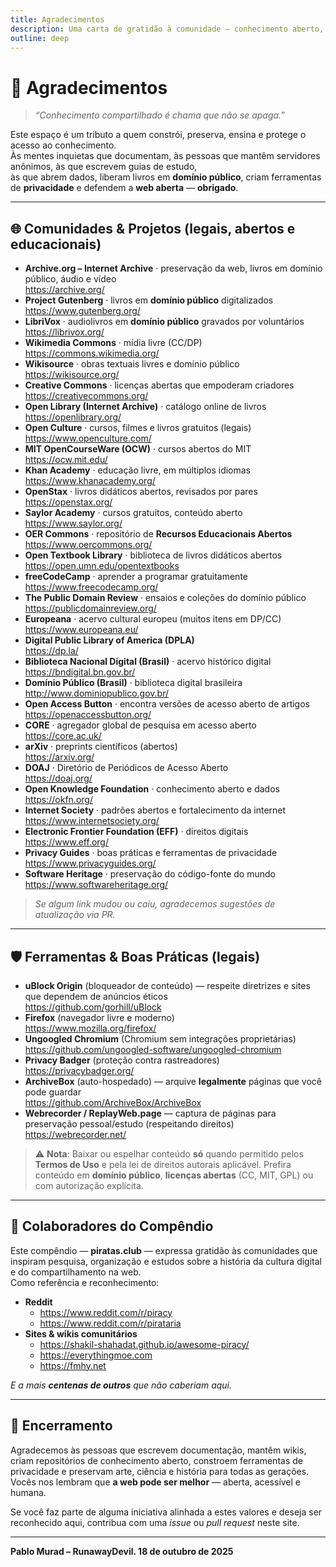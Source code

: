 ```yaml
---
title: Agradecimentos
description: Uma carta de gratidão à comunidade — conhecimento aberto, preservação digital, criatividade e liberdade.
outline: deep
---
```


# 🌙 Agradecimentos

> _“Conhecimento compartilhado é chama que não se apaga.”_

Este espaço é um tributo a quem constrói, preserva, ensina e protege o acesso ao conhecimento.  
Às mentes inquietas que documentam, às pessoas que mantêm servidores anônimos, às que escrevem guias de estudo,  
às que abrem dados, liberam livros em **domínio público**, criam ferramentas de **privacidade** e defendem a **web aberta** — **obrigado**.

---

## 🌐 Comunidades & Projetos (legais, abertos e educacionais)

- **Archive.org – Internet Archive** · preservação da web, livros em domínio público, áudio e vídeo  
  <https://archive.org/>
- **Project Gutenberg** · livros em **domínio público** digitalizados  
  <https://www.gutenberg.org/>
- **LibriVox** · audiolivros em **domínio público** gravados por voluntários  
  <https://librivox.org/>
- **Wikimedia Commons** · mídia livre (CC/DP)  
  <https://commons.wikimedia.org/>
- **Wikisource** · obras textuais livres e domínio público  
  <https://wikisource.org/>
- **Creative Commons** · licenças abertas que empoderam criadores  
  <https://creativecommons.org/>
- **Open Library (Internet Archive)** · catálogo online de livros  
  <https://openlibrary.org/>
- **Open Culture** · cursos, filmes e livros gratuitos (legais)  
  <https://www.openculture.com/>
- **MIT OpenCourseWare (OCW)** · cursos abertos do MIT  
  <https://ocw.mit.edu/>
- **Khan Academy** · educação livre, em múltiplos idiomas  
  <https://www.khanacademy.org/>
- **OpenStax** · livros didáticos abertos, revisados por pares  
  <https://openstax.org/>
- **Saylor Academy** · cursos gratuitos, conteúdo aberto  
  <https://www.saylor.org/>
- **OER Commons** · repositório de **Recursos Educacionais Abertos**  
  <https://www.oercommons.org/>
- **Open Textbook Library** · biblioteca de livros didáticos abertos  
  <https://open.umn.edu/opentextbooks>
- **freeCodeCamp** · aprender a programar gratuitamente  
  <https://www.freecodecamp.org/>
- **The Public Domain Review** · ensaios e coleções do domínio público  
  <https://publicdomainreview.org/>
- **Europeana** · acervo cultural europeu (muitos itens em DP/CC)  
  <https://www.europeana.eu/>
- **Digital Public Library of America (DPLA)**  
  <https://dp.la/>
- **Biblioteca Nacional Digital (Brasil)** · acervo histórico digital  
  <https://bndigital.bn.gov.br/>
- **Domínio Público (Brasil)** · biblioteca digital brasileira  
  <http://www.dominiopublico.gov.br/>
- **Open Access Button** · encontra versões de acesso aberto de artigos  
  <https://openaccessbutton.org/>
- **CORE** · agregador global de pesquisa em acesso aberto  
  <https://core.ac.uk/>
- **arXiv** · preprints científicos (abertos)  
  <https://arxiv.org/>
- **DOAJ** · Diretório de Periódicos de Acesso Aberto  
  <https://doaj.org/>
- **Open Knowledge Foundation** · conhecimento aberto e dados  
  <https://okfn.org/>
- **Internet Society** · padrões abertos e fortalecimento da internet  
  <https://www.internetsociety.org/>
- **Electronic Frontier Foundation (EFF)** · direitos digitais  
  <https://www.eff.org/>
- **Privacy Guides** · boas práticas e ferramentas de privacidade  
  <https://www.privacyguides.org/>
- **Software Heritage** · preservação do código-fonte do mundo  
  <https://www.softwareheritage.org/>

> _Se algum link mudou ou caiu, agradecemos sugestões de atualização via PR._

---

## 🛡️ Ferramentas & Boas Práticas (legais)

- **uBlock Origin** (bloqueador de conteúdo) — respeite diretrizes e sites que dependem de anúncios éticos  
  <https://github.com/gorhill/uBlock>
- **Firefox** (navegador livre e moderno)  
  <https://www.mozilla.org/firefox/>
- **Ungoogled Chromium** (Chromium sem integrações proprietárias)  
  <https://github.com/ungoogled-software/ungoogled-chromium>
- **Privacy Badger** (proteção contra rastreadores)  
  <https://privacybadger.org/>
- **ArchiveBox** (auto-hospedado) — arquive **legalmente** páginas que você pode guardar  
  <https://github.com/ArchiveBox/ArchiveBox>
- **Webrecorder / ReplayWeb.page** — captura de páginas para preservação pessoal/estudo (respeitando direitos)  
  <https://webrecorder.net/>

> ⚠️ **Nota**: Baixar ou espelhar conteúdo **só** quando permitido pelos **Termos de Uso** e pela lei de direitos autorais aplicável. Prefira conteúdo em **domínio público**, **licenças abertas** (CC, MIT, GPL) ou com autorização explícita.

---

## 🤝 Colaboradores do Compêndio

Este compêndio — **piratas.club** — expressa gratidão às comunidades que inspiram pesquisa, organização e estudos sobre a história da cultura digital e do compartilhamento na web.  
Como referência e reconhecimento:

- **Reddit**  
  - <https://www.reddit.com/r/piracy>  
  - <https://www.reddit.com/r/pirataria>
- **Sites & wikis comunitários**  
  - <https://shakil-shahadat.github.io/awesome-piracy/>  
  - <https://everythingmoe.com>  
  - <https://fmhy.net>

_E a mais **centenas de outros** que não caberiam aqui._

---

## 🙏 Encerramento

Agradecemos às pessoas que escrevem documentação, mantêm wikis, criam repositórios de conhecimento aberto, constroem ferramentas de privacidade e preservam arte, ciência e história para todas as gerações.  
Vocês nos lembram que **a web pode ser melhor** — aberta, acessível e humana.

Se você faz parte de alguma iniciativa alinhada a estes valores e deseja ser reconhecido aqui, contribua com uma _issue_ ou _pull request_ neste site.

---



**Pablo Murad – RunawayDevil. 18 de outubro de 2025**
